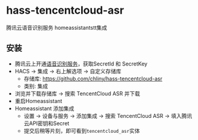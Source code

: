 # hass-tencentcloud-asr

腾讯云语音识别服务 homeassistantstt集成

## 安装

- 腾讯云上开通[语音识别服务](https://cloud.tencent.com/product/asr)，获取SecretId 和 SecretKey
- HACS -> 集成 -> 右上解选项 -> 自定义存储库
  - 存储库: https://github.com/chliny/hass-tencentcloud-asr
  - 类别: 集成
- 浏览并下载存储库 -> 搜索 TencentCloud ASR 并下载
- 重启Homeassistant
- Homeassistant 添加集成
  - 设置 -> 设备与服务 -> 添加集成 -> 搜索 TencentCloud ASR -> 填入腾讯云API密钥和Secret
  - 提交后稍等片刻，即可看到`tencentcloud_asr`实体
